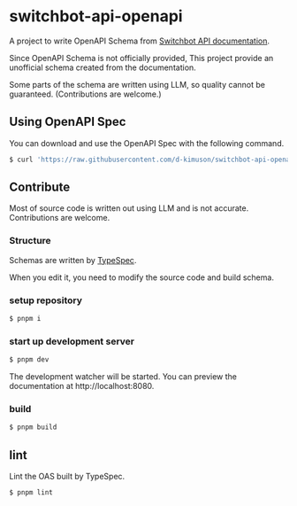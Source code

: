 # switchbot-api-openapi

A project to write OpenAPI Schema from [Switchbot API documentation](https://github.com/OpenWonderLabs/SwitchBotAPI/blob/main/README.md).

Since OpenAPI Schema is not officially provided, This project provide an unofficial schema created from the documentation.

Some parts of the schema are written using LLM, so quality cannot be guaranteed. (Contributions are welcome.)

## Using OpenAPI Spec

You can download and use the OpenAPI Spec with the following command.

```bash
$ curl 'https://raw.githubusercontent.com/d-kimuson/switchbot-api-openapi/main/dist/%40typespec/openapi3/openapi.yaml?token=GHSAT0AAAAAACTGDF377DZU5X3WMTFBX6JQZUNNARQ' > ./switchbot-openapi.yaml
```

## Contribute

Most of source code is written out using LLM and is not accurate.
Contributions are welcome.

### Structure

Schemas are written by [TypeSpec](https://typespec.io/).

When you edit it, you need to modify the source code and build schema.

### setup repository

```bash
$ pnpm i
```

### start up development server

```bash
$ pnpm dev
```

The development watcher will be started.
You can preview the documentation at http://localhost:8080.

### build

```bash
$ pnpm build
```

## lint

Lint the OAS built by TypeSpec.

```bash $ pnpm build
$ pnpm lint
```
